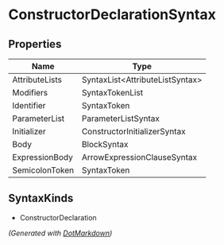 # ConstructorDeclarationSyntax

## Properties

| Name           | Type                             |
| -------------- | -------------------------------- |
| AttributeLists | SyntaxList\<AttributeListSyntax> |
| Modifiers      | SyntaxTokenList                  |
| Identifier     | SyntaxToken                      |
| ParameterList  | ParameterListSyntax              |
| Initializer    | ConstructorInitializerSyntax     |
| Body           | BlockSyntax                      |
| ExpressionBody | ArrowExpressionClauseSyntax      |
| SemicolonToken | SyntaxToken                      |

## SyntaxKinds

* ConstructorDeclaration

*\(Generated with [DotMarkdown](http://github.com/JosefPihrt/DotMarkdown)\)*